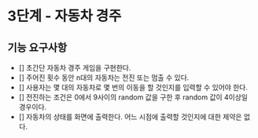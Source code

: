 # 3단계 - 자동차 경주
## 기능 요구사항
- [] 초간단 자동차 경주 게임을 구현한다.
- [] 주어진 횟수 동안 n대의 자동차는 전진 또는 멈출 수 있다.
- [] 사용자는 몇 대의 자동차로 몇 번의 이동을 할 것인지를 입력할 수 있어야 한다.
- [] 전진하는 조건은 0에서 9사이의 random 값을 구한 후 random 값이 4이상일 경우이다.
- [] 자동차의 상태를 화면에 출력한다. 어느 시점에 출력할 것인지에 대한 제약은 없다.
